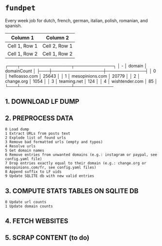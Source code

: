 # `fundpet`

Every week job for dutch, french,  german, italian, polish, romanian, and spanish.

| Column 1      | Column 2      |
| ------------- | ------------- |
| Cell 1, Row 1 | Cell 2, Row 1 |
| Cell 1, Row 2 | Cell 1, Row 2 |

┌───┬─────────────────┬─────────────┐
│ - │ domain          │ domainCount │
├───┼─────────────────┼─────────────┤
│ 0 │ helloasso.com   │ 25643       │
│ 1 │ mesopinions.com │ 20779       │
│ 2 │ change.org      │ 1054        │
│ 3 │ teaming.net     │ 124         │
│ 4 │ wishtender.com  │ 85          │
└───┴─────────────────┴─────────────

## 1. DOWNLOAD LF DUMP

## 2. PREPROCESS DATA
 
```
0 Load dump
1 Extract URLs from posts text
2 Explode list of found urls
3 Remove bad formatted urls (empty and typos)
4 Resolve urls
5 Get domain names
6 Remove entries from unwanted domains (e.g.: instagram or paypal, see config.yaml file)
7 Drop entries exactly equal to their domain (e.g.: change.org or mesopinions.com/fr, see config.yaml files)
8 Append suffix to LF uids
9 Update SQLITE db with new valid entries
```

## 3. COMPUTE STATS TABLES ON SQLITE DB

```
0 Update url counts
1 Update domain counts
```

## 4. FETCH WEBSITES

## 5. SCRAP CONTENT (to do)
